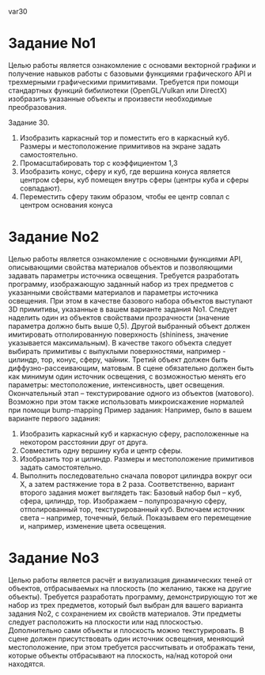 var30

# Задание No1
Целью работы является ознакомление с основами векторной графики и получение
навыков работы с базовыми функциями графического API и трехмерными
графическими примитивами.
Требуется при помощи стандартных функций бибилиотеки (OpenGL/Vulkan или
DirectX) изобразить указанные объекты и произвести необходимые преобразования.

Задание 30.
1. Изобразить каркасный тор и поместить его в каркасный куб. Размеры и
местоположение примитивов на экране задать самостоятельно.
2. Промасштабировать тор с коэффициентом 1,3
3. Изобразить конус, сферу и куб, где вершина конуса является центром сферы, куб
помещен внутрь сферы (центры куба и сферы совпадают).
4. Переместить сферу таким образом, чтобы ее центр совпал с центром основания конуса

# Задание No2
Целью работы является ознакомление с основными функциями API,
описывающими свойства материалов объектов и позволяющими задавать параметры
источника освещения.
Требуется разработать программу, изображающую заданный набор из трех предметов
с указанными свойствами материалов и параметры источника освещения. При этом в
качестве базового набора объектов выступают 3D примитивы, указанные в вашем варианте
задания No1. Следует наделить один из объектов свойствами прозрачности (значение
параметра должно быть выше 0,5). Другой выбранный объект должен имитировать
отполированную поверхность (shininess, значение указывается максимальным). В качестве
такого объекта следует выбирать примитивы с выпуклыми поверхностями, например -
цилиндр, тор, конус, сферу, чайник. Третий объект должен быть диффузно-рассеивающим,
матовым.
В сцене обязательно должен быть как минимум один источник освещения, с
возможностью менять его параметры: местоположение, интенсивность, цвет
освещения.
Окончательный этап – текстурирование одного из объектов (матового). Возможно
при этом также использовать микроискажение нормалей при помощи bump-mapping
Пример задания:
Например, было в вашем варианте первого задания:
1. Изобразить каркасный куб и каркасную сферу, расположенные на некотором
расстоянии друг от друга.
2. Совместить одну вершину куба и центр сферы.
3. Изобразить тор и цилиндр. Размеры и местоположение примитивов задать
самостоятельно.
4. Выполнить последовательно сначала поворот цилиндра вокруг оси Х, а затем
растяжение тора в 2 раза.
Соответственно, вариант второго задания может выглядеть так:
Базовый набор был – куб, сфера, цилиндр, тор.
Изображаем – полупрозрачную сферу, отполированный тор, текстурированный куб.
Включаем источник света – например,
точечный, белый.
Показываем его
перемещение и, например, изменение цвета освещения.

# Задание No3
Целью работы является расчёт и визуализация динамических теней от объектов,
отбрасываемых на плоскость (по желанию, также на другие объекты).
Требуется разработать программу, демонстрирующую тот же набор из трех
предметов, который был выбран для вашего варианта задания No2, с сохранением их
свойств материалов. Эти предметы следует расположить на плоскости или над плоскостью.
Дополнительно сами объекты и плоскость можно текстурировать.
В сцене должен присутствовать один источник освещения, меняющий
местоположение, при этом требуется рассчитывать и отображать тени, которые объекты
отбрасывают на плоскость, на/над которой они находятся.
